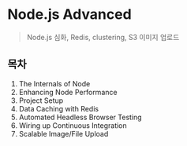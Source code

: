 # Node.js Advanced
> Node.js 심화, Redis, clustering, S3 이미지 업로드

## 목차
1. The Internals of Node
2. Enhancing Node Performance
3. Project Setup
4. Data Caching with Redis
5. Automated Headless Browser Testing
6. Wiring up Continuous Integration
7. Scalable Image/File Upload
